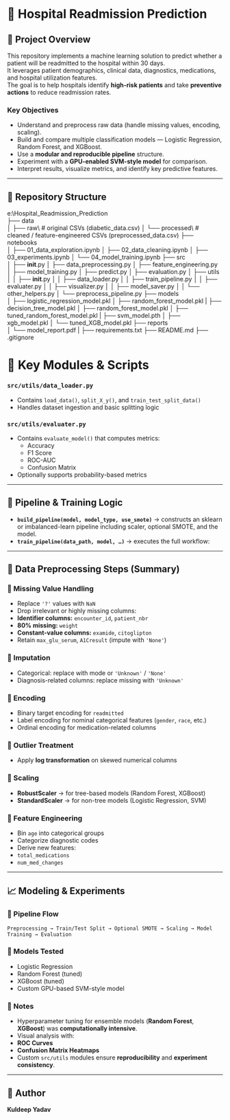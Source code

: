 # 🏥 Hospital Readmission Prediction

## 🎯 Project Overview
This repository implements a machine learning solution to predict whether a patient will be readmitted to the hospital within 30 days.  
It leverages patient demographics, clinical data, diagnostics, medications, and hospital utilization features.  
The goal is to help hospitals identify **high-risk patients** and take **preventive actions** to reduce readmission rates.

### Key Objectives
- Understand and preprocess raw data (handle missing values, encoding, scaling).  
- Build and compare multiple classification models — Logistic Regression, Random Forest, and XGBoost.  
- Use a **modular and reproducible pipeline** structure.  
- Experiment with a **GPU-enabled SVM-style model** for comparison.  
- Interpret results, visualize metrics, and identify key predictive features.

---

## 📂 Repository Structure
  e:\Hospital_Readmission_Prediction\
  ├── data\
  │   ├── raw\                       # original CSVs (diabetic_data.csv)
  │   └── processed\                 # cleaned / feature-engineered CSVs (preprocessed_data.csv)
  ├── notebooks\
  │   ├── 01_data_exploration.ipynb
  │   ├── 02_data_cleaning.ipynb
  │   ├── 03_experiments.ipynb
  │   └── 04_model_training.ipynb
  ├── src\
  │   ├── __init__.py
  │   ├── data_preprocessing.py
  │   ├── feature_engineering.py
  │   ├── model_training.py
  │   ├── predict.py
  │   ├── evaluation.py
  │   ├── utils\
  │   │   ├── __init__.py
  │   │   ├── data_loader.py
  │   │   ├── train_pipeline.py
  │   │   ├── evaluater.py
  │   │   ├── visualizer.py
  │   │   ├── model_saver.py
  │   │   └── other_helpers.py
  │   └── preprocess_pipeline.py
  ├── models\
  │   ├── logistic_regression_model.pkl
  │   ├── random_forest_model.pkl
  |   ├── decision_tree_model.pkl
  │   ├── random_forest_model.pkl
  │   ├── tuned_random_forest_model.pkl
  |   ├── svm_model.pth
  │   ├── xgb_model.pkl
  │   └── tuned_XGB_model.pkl
  ├── reports\
  │   └── model_report.pdf
  |
  ├── requirements.txt
  ├── README.md
  ├── .gitignore


# 🧭 Key Modules & Scripts

### `src/utils/data_loader.py`
- Contains `load_data()`, `split_X_y()`, and `train_test_split_data()`
- Handles dataset ingestion and basic splitting logic

### `src/utils/evaluater.py`
- Contains `evaluate_model()` that computes metrics:
  - Accuracy  
  - F1 Score  
  - ROC-AUC  
  - Confusion Matrix  
- Optionally supports probability-based metrics

---

## 🧩 Pipeline & Training Logic
- **`build_pipeline(model, model_type, use_smote)`** → constructs an sklearn or imbalanced-learn pipeline including scaler, optional SMOTE, and the model.  
- **`train_pipeline(data_path, model, …)`** → executes the full workflow:  



---

## 🧼 Data Preprocessing Steps (Summary)

### 🔹 Missing Value Handling
- Replace `'?'` values with `NaN`
- Drop irrelevant or highly missing columns:
- **Identifier columns:** `encounter_id`, `patient_nbr`  
- **80% missing:** `weight`  
- **Constant-value columns:** `examide`, `citoglipton`
- Retain `max_glu_serum`, `A1Cresult` (impute with `'None'`)

### 🔹 Imputation
- Categorical: replace with mode or `'Unknown'` / `'None'`
- Diagnosis-related columns: replace missing with `'Unknown'`

### 🔹 Encoding
- Binary target encoding for `readmitted`
- Label encoding for nominal categorical features (`gender`, `race`, etc.)
- Ordinal encoding for medication-related columns

### 🔹 Outlier Treatment
- Apply **log transformation** on skewed numerical columns

### 🔹 Scaling
- **RobustScaler** → for tree-based models (Random Forest, XGBoost)  
- **StandardScaler** → for non-tree models (Logistic Regression, SVM)

### 🔹 Feature Engineering
- Bin `age` into categorical groups  
- Categorize diagnostic codes  
- Derive new features:
- `total_medications`
- `num_med_changes`

---

## 📈 Modeling & Experiments

### 🔸 Pipeline Flow
`Preprocessing → Train/Test Split → Optional SMOTE → Scaling → Model Training → Evaluation`

### 🔸 Models Tested
- Logistic Regression  
- Random Forest (tuned)  
- XGBoost (tuned)  
- Custom GPU-based SVM-style model

### 🔸 Notes
- Hyperparameter tuning for ensemble models (**Random Forest**, **XGBoost**) was **computationally intensive**.  
- Visual analysis with:
- **ROC Curves**
- **Confusion Matrix Heatmaps**
- Custom `src/utils` modules ensure **reproducibility** and **experiment consistency**.

---

## 🧠 Author
**Kuldeep Yadav**   
